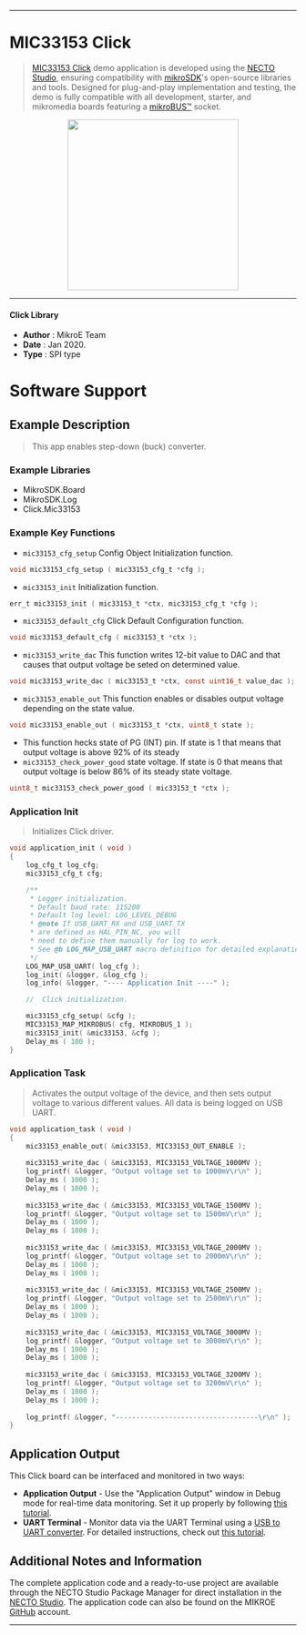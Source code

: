 
---
# MIC33153 Click

> [MIC33153 Click](https://www.mikroe.com/?pid_product=MIKROE-2887) demo application is developed using
the [NECTO Studio](https://www.mikroe.com/necto), ensuring compatibility with [mikroSDK](https://www.mikroe.com/mikrosdk)'s
open-source libraries and tools. Designed for plug-and-play implementation and testing, the demo is fully compatible with
all development, starter, and mikromedia boards featuring a [mikroBUS&trade;](https://www.mikroe.com/mikrobus) socket.

<p align="center">
  <img src="https://www.mikroe.com/?pid_product=MIKROE-2887&image=1" height=300px>
</p>

---

#### Click Library

- **Author**        : MikroE Team
- **Date**          : Jan 2020.
- **Type**          : SPI type

# Software Support

## Example Description

> This app enables step-down (buck) converter.

### Example Libraries

- MikroSDK.Board
- MikroSDK.Log
- Click.Mic33153

### Example Key Functions

- `mic33153_cfg_setup` Config Object Initialization function. 
```c
void mic33153_cfg_setup ( mic33153_cfg_t *cfg );
``` 
 
- `mic33153_init` Initialization function. 
```c
err_t mic33153_init ( mic33153_t *ctx, mic33153_cfg_t *cfg );
```

- `mic33153_default_cfg` Click Default Configuration function. 
```c
void mic33153_default_cfg ( mic33153_t *ctx );
```

- `mic33153_write_dac` This function writes 12-bit value to DAC and that causes that output voltage be seted on determined value. 
```c
void mic33153_write_dac ( mic33153_t *ctx, const uint16_t value_dac );
```
 
- `mic33153_enable_out` This function enables or disables output voltage depending on the state value. 
```c
void mic33153_enable_out ( mic33153_t *ctx, uint8_t state );
```

- This function hecks state of PG (INT) pin. If state is 1 that means that output voltage is above 92% of its steady
- `mic33153_check_power_good` state voltage. If state is 0 that means that output voltage is below 86% of its steady state voltage. 
```c
uint8_t mic33153_check_power_good ( mic33153_t *ctx );
```

### Application Init

> Initializes Click driver.

```c
void application_init ( void )
{
    log_cfg_t log_cfg;
    mic33153_cfg_t cfg;

    /** 
     * Logger initialization.
     * Default baud rate: 115200
     * Default log level: LOG_LEVEL_DEBUG
     * @note If USB_UART_RX and USB_UART_TX 
     * are defined as HAL_PIN_NC, you will 
     * need to define them manually for log to work. 
     * See @b LOG_MAP_USB_UART macro definition for detailed explanation.
     */
    LOG_MAP_USB_UART( log_cfg );
    log_init( &logger, &log_cfg );
    log_info( &logger, "---- Application Init ----" );

    //  Click initialization.

    mic33153_cfg_setup( &cfg );
    MIC33153_MAP_MIKROBUS( cfg, MIKROBUS_1 );
    mic33153_init( &mic33153, &cfg );
    Delay_ms ( 100 );
}
```

### Application Task

> Activates the output voltage of the device, and then sets output voltage to various different values.
> All data is being logged on USB UART.  

```c
void application_task ( void )
{
    mic33153_enable_out( &mic33153, MIC33153_OUT_ENABLE );
    
    mic33153_write_dac ( &mic33153, MIC33153_VOLTAGE_1000MV );
    log_printf( &logger, "Output voltage set to 1000mV\r\n" );
    Delay_ms ( 1000 );
    Delay_ms ( 1000 );
    
    mic33153_write_dac ( &mic33153, MIC33153_VOLTAGE_1500MV );
    log_printf( &logger, "Output voltage set to 1500mV\r\n" );
    Delay_ms ( 1000 );
    Delay_ms ( 1000 );
    
    mic33153_write_dac ( &mic33153, MIC33153_VOLTAGE_2000MV );
    log_printf( &logger, "Output voltage set to 2000mV\r\n" );
    Delay_ms ( 1000 );
    Delay_ms ( 1000 );
    
    mic33153_write_dac ( &mic33153, MIC33153_VOLTAGE_2500MV );
    log_printf( &logger, "Output voltage set to 2500mV\r\n" );
    Delay_ms ( 1000 );
    Delay_ms ( 1000 );
    
    mic33153_write_dac ( &mic33153, MIC33153_VOLTAGE_3000MV );
    log_printf( &logger, "Output voltage set to 3000mV\r\n" );
    Delay_ms ( 1000 );
    Delay_ms ( 1000 );
    
    mic33153_write_dac ( &mic33153, MIC33153_VOLTAGE_3200MV );
    log_printf( &logger, "Output voltage set to 3200mV\r\n" );
    Delay_ms ( 1000 );
    Delay_ms ( 1000 );
    
    log_printf( &logger, "-----------------------------------\r\n" );
}
```

## Application Output

This Click board can be interfaced and monitored in two ways:
- **Application Output** - Use the "Application Output" window in Debug mode for real-time data monitoring.
Set it up properly by following [this tutorial](https://www.youtube.com/watch?v=ta5yyk1Woy4).
- **UART Terminal** - Monitor data via the UART Terminal using
a [USB to UART converter](https://www.mikroe.com/click/interface/usb?interface*=uart,uart). For detailed instructions,
check out [this tutorial](https://help.mikroe.com/necto/v2/Getting%20Started/Tools/UARTTerminalTool).

## Additional Notes and Information

The complete application code and a ready-to-use project are available through the NECTO Studio Package Manager for 
direct installation in the [NECTO Studio](https://www.mikroe.com/necto). The application code can also be found on
the MIKROE [GitHub](https://github.com/MikroElektronika/mikrosdk_click_v2) account.

---
